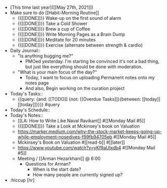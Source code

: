 - [This time last year]([[May 27th, 2021]])
- Make sure to do [[Habit-Morning Routine]]
    - {{[[DONE]]}} Wake-up on the first sound of alarm
    - {{[[DONE]]}} Take a Cold Shower
    - {{[[DONE]]}} Brew a cup of Coffee
    - {{[[DONE]]}} Write Morning Pages as a Brain Dump
    - {{[[DONE]]}} Meditate for 20 minutes
    - {{[[DONE]]}} Exercise (alternate between strength & cardio)
- Daily Journal::
    - "Is anything bugging me?"
        - PMOed yesterday. I'm starting be convinced it's not a bad thing, but just like everything should be done with moderation.
    - "What is your main focus of the day?"
        - Today, I want to focus on uploading Permanent notes onto my notes page
        - And also, Begin working on the curation project
- Today's Tasks::
    - {{query: {and: [[TODO]] {not: [[Overdue Tasks]]}{between: [[today]] [[today]]}}}} #query
- Today's Schedule::
- Today's Notes::
    - [[LA: How to Write Like Naval Ravikant]] #[[Monday Mail #5]]
    - {{[[DONE]]}} Take a Look at Mckinsey's book on Valuation
    - https://marker.medium.com/why-the-stock-market-keeps-going-up-while-employment-nosedives-f99fb94705eb #[[Monday Mail #5]]
    - Mckinsey's Book on Valuation #[[read-b]] #[[later]]
    - https://www.youtube.com/watch?v=yKf9aUIxdb4 #[[Monday Mail #5]]
    - Meeting / [[Arman Hezarkhani]] @ 6:00
        - Questions for Arman?
            - When is the start date?
            - How many people are currently signed up?
- :hiccup [hr]
